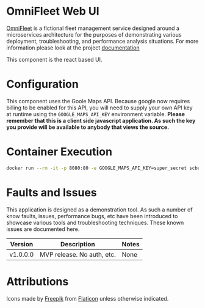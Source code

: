 # OmniFleet Web UI

[OmniFleet](https://github.com/OmniFleet) is a fictional fleet management service designed around a microservices architecture for the purposes of demonstrating various deployment, troubleshooting, and performance analysis situations.  For more information please look at the project [documentation](https://github.com/OmniFleet/docs)

This component is the react based UI.
# Configuration

This component uses the Goole Maps API.  Because google now requires billing to be enabled for this API, you will need to supply your own API key at runtime using the `GOOGLE_MAPS_API_KEY` environment variable.  **Please remember that this is a client side javascript application.  As such the key you provide will be available to anybody that views the source.**


# Container Execution

```bash
docker run --rm -it -p 8080:80 -e GOOGLE_MAPS_API_KEY=super_secret scbunn/omnifleet-ui:tag
```

# Faults and Issues

This application is designed as a demonstration tool.  As such a number of know faults, issues, performance bugs, etc have been introduced to showcase various tools and troubleshooting techniques.  These known issues are documented here.

| Version  | Description                 | Notes |
| -------- | --------------------------- | ----- |
| v1.0.0.0 | MVP release.  No auth, etc. | None  |


# Attributions
Icons made by [Freepik](https://www.flaticon.com/authors/freepik) from [Flaticon](https://www.flaticon.com/)
unless otherwise indicated.
